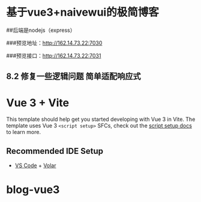 # 基于vue3+naivewui的极简博客

##后端是nodejs（express）

###预览地址：http://162.14.73.22:7030

###预览接口：http://162.14.73.22:7031

## 8.2 修复一些逻辑问题 简单适配响应式 





# Vue 3 + Vite

This template should help get you started developing with Vue 3 in Vite. The template uses Vue 3 `<script setup>` SFCs, check out the [script setup docs](https://v3.vuejs.org/api/sfc-script-setup.html#sfc-script-setup) to learn more.

## Recommended IDE Setup

- [VS Code](https://code.visualstudio.com/) + [Volar](https://marketplace.visualstudio.com/items?itemName=Vue.volar)
# blog-vue3

